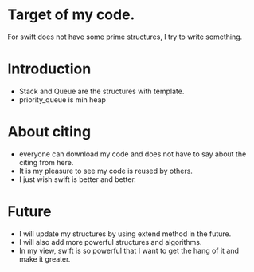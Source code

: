 # Target of my code.
For swift does not have some prime structures, I try to write something.

# Introduction
 * Stack and Queue are the structures with template.
 * priority_queue is min heap
 
# About citing 
 * everyone can download my code and does not have to say about the citing from here.
 * It is my pleasure to see my code is reused by others.
 * I just wish swift is better and better.
# Future
 * I will update my structures by using extend method in the future.
 * I will also add more powerful structures and algorithms.
 * In my view, swift is so powerful that I want to get the hang of it and make it greater.
